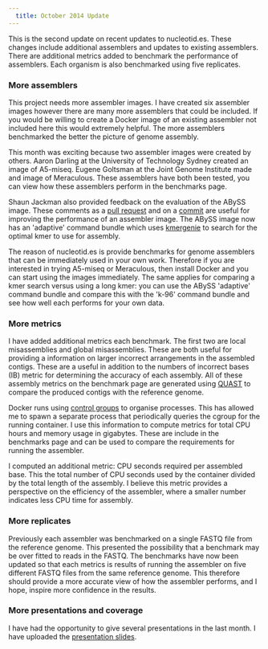 ```yaml
---
  title: October 2014 Update
---
```


This is the second update on recent updates to nucleotid.es. These changes
include additional assemblers and updates to existing assemblers. There are
additional metrics added to benchmark the performance of assemblers. Each
organism is also benchmarked using five replicates.

### More assemblers

This project needs more assembler images. I have created six assembler images
however there are many more assemblers that could be included. If you would be
willing to create a Docker image of an existing assembler not included here
this would extremely helpful. The more assemblers benchmarked the better the
picture of genome assembly.

This month was exciting because two assembler images were created by others.
Aaron Darling at the University of Technology Sydney created an image of
A5-miseq. Eugene Goltsman at the Joint Genome Institute made and image of
Meraculous. These assemblers have both been tested, you can view how these
assemblers perform in the benchmarks page.

Shaun Jackman also provided feedback on the evaluation of the ABySS image.
These comments as a [pull request][1] and on a [commit][2] are useful for
improving the performance of an assembler image. The ABySS image now has an
'adaptive' command bundle which uses [kmergenie][3] to search for the optimal
kmer to use for assembly.

[1]: https://github.com/nucleotides/docker-abyss/pull/2
[2]: https://github.com/nucleotides/docker-abyss/commit/8d841532bae4ba69bf65c82aedde9e5f449d41ea
[3]: http://kmergenie.bx.psu.edu/

The reason of nucleotid.es is provide benchmarks for genome assemblers that can
be immediately used in your own work. Therefore if you are interested in trying
A5-miseq or Meraculous, then install Docker and you can start using the images
immediately. The same applies for comparing a kmer search versus using a long
kmer: you can use the ABySS 'adaptive' command bundle and compare this with the
'k-96' command bundle and see how well each performs for your own data.

### More metrics

I have added additional metrics each benchmark. The first two are local
misassemblies and global misassemblies. These are both useful for providing a
information on larger incorrect arrangements in the assembled contigs. These
are a useful in addition to the numbers of incorrect bases (IB) metric for
determining the accuracy of each assembly. All of these assembly metrics on the
benchmark page are generated using [QUAST][4] to compare the produced contigs
with the reference genome.

[4]: http://bioinf.spbau.ru/quast

Docker runs using [control groups][5] to organise processes. This has allowed
me to spawn a separate process that periodically queries the cgroup for the
running container. I use this information to compute metrics for total CPU
hours and memory usage in gigabytes. These are include in the benchmarks page
and can be used to compare the requirements for running the assembler.

[5]: https://www.kernel.org/doc/Documentation/cgroups/cgroups.txt

I computed an additional metric: CPU seconds required per assembled base. This
the total number of CPU seconds used by the container divided by the total
length of the assembly. I believe this metric provides a perspective on the
efficiency of the assembler, where a smaller number indicates less CPU time for
assembly.

### More replicates

Previously each assembler was benchmarked on a single FASTQ file from the
reference genome. This presented the possibility that a benchmark may be
over fitted to reads in the FASTQ. The benchmarks have now been updated so that
each metrics is results of running the assembler on five different FASTQ files
from the same reference genome. This therefore should provide a more accurate
view of how the assembler performs, and I hope, inspire more confidence in the
results.

### More presentations and coverage

I have had the opportunity to give several presentations in the last month. I
have uploaded the [presentation slides][6].

[6]: https://speakerdeck.com/michaelbarton/nucleotid-dot-es-objective-genome-assembler-benchmarking
